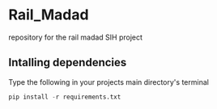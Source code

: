 # Rail_Madad
repository for the rail madad SIH project

## Intalling dependencies
Type the following in your projects main directory's terminal
```python
pip install -r requirements.txt
```
